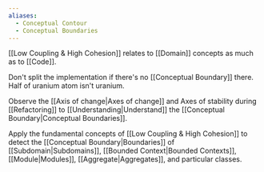 ```yaml
---
aliases:
  - Conceptual Contour
  - Conceptual Boundaries
---
```

[[Low Coupling & High Cohesion]] relates to [[Domain]] concepts as much as to [[Code]].

Don't split the implementation if there's no [[Conceptual Boundary]] there. Half of uranium atom isn't uranium.

Observe the [[Axis of change|Axes of change]] and Axes of stability during [[Refactoring]] to [[Understanding|Understand]] the [[Conceptual Boundary|Conceptual Boundaries]].

Apply the fundamental concepts of [[Low Coupling & High Cohesion]] to detect the [[Conceptual Boundary|Boundaries]] of [[Subdomain|Subdomains]], [[Bounded Context|Bounded Contexts]], [[Module|Modules]], [[Aggregate|Aggregates]], and particular classes.
